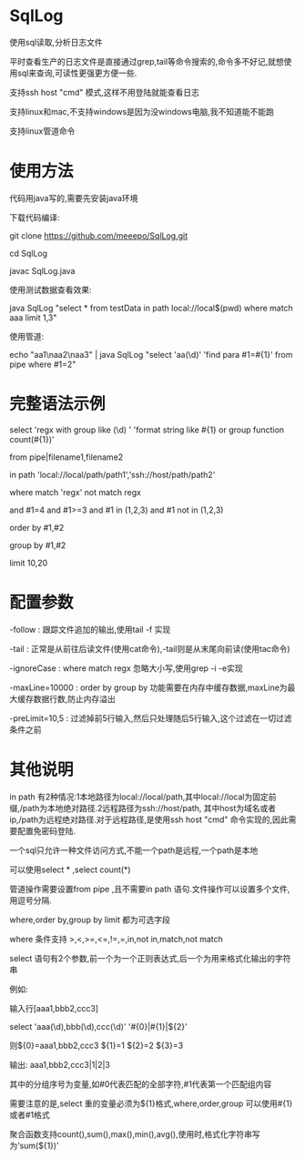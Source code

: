 # SqlLog
使用sql读取,分析日志文件

平时查看生产的日志文件是直接通过grep,tail等命令搜索的,命令多不好记,就想使用sql来查询,可读性更强更方便一些.

支持ssh host "cmd" 模式,这样不用登陆就能查看日志

支持linux和mac,不支持windows是因为没windows电脑,我不知道能不能跑

支持linux管道命令

# 使用方法
代码用java写的,需要先安装java环境

下载代码编译:

git clone https://github.com/meeepo/SqlLog.git

cd SqlLog

javac SqlLog.java 

使用测试数据查看效果:

java SqlLog "select * from testData in path local://local$(pwd) where match aaa limit 1,3"

使用管道:

echo "aa1\naa2\naa3" | java SqlLog "select 'aa(\d)' 'find para #1=#{1}' from pipe where #1=2"

# 完整语法示例

select 'regx with group like (\d) ' 'format string like #{1} or group function count(#{1})'

from pipe|filename1,filename2

in path 'local://local/path/path1','ssh://host/path/path2'

where match 'regx' not match regx

and #1=4 and #1>=3 and #1 in (1,2,3) and #1 not in (1,2,3)

order by #1,#2

group by #1,#2

limit 10,20

# 配置参数

-follow : 跟踪文件追加的输出,使用tail -f 实现

-tail : 正常是从前往后读文件(使用cat命令),-tail则是从末尾向前读(使用tac命令)

-ignoreCase : where match regx 忽略大小写,使用grep -i -e实现

-maxLine=10000 : order by group by 功能需要在内存中缓存数据,maxLine为最大缓存数据行数,防止内存溢出

-preLimit=10,5 : 过滤掉前5行输入,然后只处理随后5行输入,这个过滤在一切过滤条件之前

# 其他说明

in path 有2种情况:1本地路径为local://local/path,其中local://local为固定前缀,/path为本地绝对路径.2远程路径为ssh://host/path, 其中host为域名或者ip,/path为远程绝对路径.对于远程路径,是使用ssh host "cmd" 命令实现的,因此需要配置免密码登陆.

一个sql只允许一种文件访问方式,不能一个path是远程,一个path是本地

可以使用select * ,select count(*)

管道操作需要设置from pipe ,且不需要in path 语句.文件操作可以设置多个文件,用逗号分隔.

where,order by,group by limit 都为可选字段

where 条件支持 >,<,>=,<=,!=,=,in,not in,match,not match

select 语句有2个参数,前一个为一个正则表达式,后一个为用来格式化输出的字符串

例如:

输入行[aaa1,bbb2,ccc3]

select 'aaa(\d),bbb(\d),ccc(\d)' '#{0}|#{1}|${2}'

则${0}=aaa1,bbb2,ccc3  ${1}=1 ${2}=2 ${3}=3

输出:  aaa1,bbb2,ccc3|1|2|3

其中的分组序号为变量,如#0代表匹配的全部字符,#1代表第一个匹配组内容

需要注意的是,select 重的变量必须为${1}格式,where,order,group 可以使用#{1}或者#1格式

聚合函数支持count(),sum(),max(),min(),avg(),使用时,格式化字符串写为‘sum(${1})’




